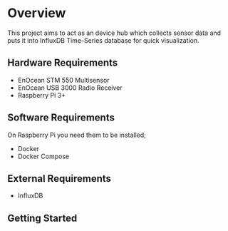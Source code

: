 # Overview

This project aims to act as an device hub which collects sensor data and puts it into InfluxDB Time-Series database for quick visualization. 

## Hardware Requirements

- EnOcean STM 550 Multisensor
- EnOcean USB 3000 Radio Receiver
- Raspberry Pi 3+

## Software Requirements

On Raspberry Pi you need them to be installed;

- Docker
- Docker Compose

## External Requirements

- InfluxDB

## Getting Started